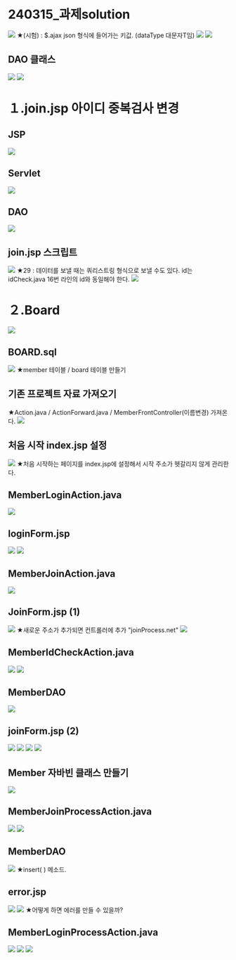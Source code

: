 # 240315_과제solution
![](../image/Pasted%20image%2020240315090730.png)
★(시험) : $.ajax json 형식에 들어가는 키값. (dataType 대문자T임)
![](../image/Pasted%20image%2020240315091912.png)
![](../image/Pasted%20image%2020240315092449.png)

## DAO 클래스
![](../image/Pasted%20image%2020240315093153.png)
![](../image/Pasted%20image%2020240315093813.png)




# １.join.jsp 아이디 중복검사 변경
## JSP
![](../image/Pasted%20image%2020240315100415.png)

## Servlet
![](../image/Pasted%20image%2020240315101835.png)


## DAO
![](../image/Pasted%20image%2020240315101935.png)


## join.jsp 스크립트
![](../image/Pasted%20image%2020240315102445.png)
★29 : 데이터를 보낼 때는 쿼리스트링 형식으로 보낼 수도 있다. id는 idCheck.java 16번 라인의 id와 동일해야 한다.
![](../image/Pasted%20image%2020240315102653.png)



# ２.Board
![](../image/Image20240315110827.png)

## BOARD.sql
![](../image/Pasted%20image%2020240315112640.png)
★member 테이블 / board 테이블 만들기


## 기존 프로젝트 자료 가져오기
★Action.java / ActionForward.java / MemberFrontController(이름변경) 가져온다.
![](../image/Pasted%20image%2020240315114157.png)


## 처음 시작 index.jsp 설정
![](../image/Pasted%20image%2020240315114757.png)
★처음 시작하는 페이지를 index.jsp에 설정해서 시작 주소가 헷갈리지 않게 관리한다.



## MemberLoginAction.java
![](../image/Pasted%20image%2020240315120357.png)



## loginForm.jsp
![](../image/Pasted%20image%2020240315121406.png)
![](../image/Pasted%20image%2020240315122403.png)



## MemberJoinAction.java
![](../image/Pasted%20image%2020240315123929.png)



## JoinForm.jsp (1)
![](../image/Pasted%20image%2020240315124323.png)
★새로운 주소가 추가되면 컨트롤러에 추가 "joinProcess.net"
![](../image/Pasted%20image%2020240315140207.png)



##  MemberIdCheckAction.java
![](../image/Pasted%20image%2020240315141059.png)
![](../image/Pasted%20image%2020240315141410.png)



## MemberDAO
![](../image/Pasted%20image%2020240315143301.png)



## joinForm.jsp (2)
![](../image/Pasted%20image%2020240315144302.png)
![](../image/Pasted%20image%2020240315144623.png)
![](../image/Pasted%20image%2020240315152054.png)
![](../image/Pasted%20image%2020240315153515.png)



## Member 자바빈 클래스 만들기
![](../image/Pasted%20image%2020240315160409.png)



## MemberJoinProcessAction.java
![](../image/Pasted%20image%2020240315160317.png)
![](../image/Pasted%20image%2020240315161438.png)




## MemberDAO
![](../image/Pasted%20image%2020240315162159.png)
★insert( ) 메소드.


## error.jsp
![](../image/Pasted%20image%2020240315164123.png)
![](../image/Pasted%20image%2020240315164617.png)
★어떻게 하면 에러를 만들 수 있을까?



## MemberLoginProcessAction.java
![](../image/Pasted%20image%2020240315170132.png)
![](../image/Pasted%20image%2020240315171127.png)
![](../image/Pasted%20image%2020240315171612.png)